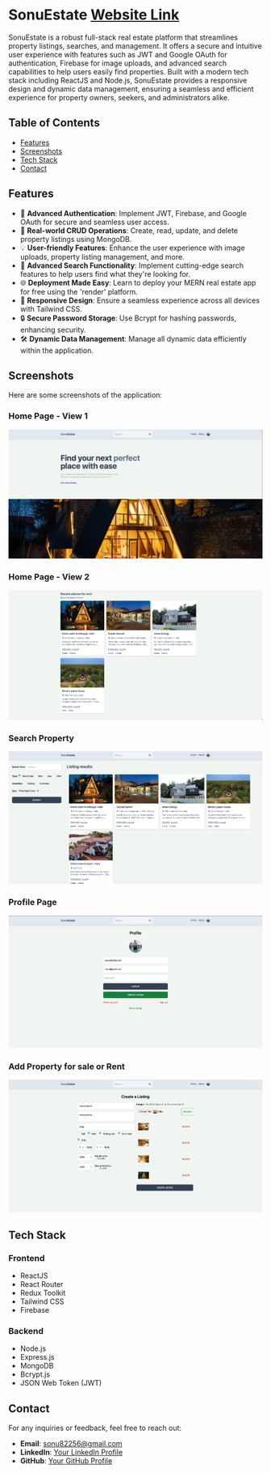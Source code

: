 # SonuEstate   [Website Link](http://your-live-demo-link.com)



SonuEstate is a robust full-stack real estate platform that streamlines property listings, searches, and management. It offers a secure and intuitive user experience with features such as JWT and Google OAuth for authentication, Firebase for image uploads, and advanced search capabilities to help users easily find properties. Built with a modern tech stack including ReactJS and Node.js, SonuEstate provides a responsive design and dynamic data management, ensuring a seamless and efficient experience for property owners, seekers, and administrators alike.
## Table of Contents

- [Features](#features)
- [Screenshots](#screenshots)
- [Tech Stack](#tech-stack)
- [Contact](#contact)

## Features

- 🔑 **Advanced Authentication**: Implement JWT, Firebase, and Google OAuth for secure and seamless user access.
- 🏡 **Real-world CRUD Operations**: Create, read, update, and delete property listings using MongoDB.
- 💡 **User-friendly Features**: Enhance the user experience with image uploads, property listing management, and more.
- 🚀 **Advanced Search Functionality**: Implement cutting-edge search features to help users find what they're looking for.
- 🌐 **Deployment Made Easy**: Learn to deploy your MERN real estate app for free using the 'render' platform.
- 📱 **Responsive Design**: Ensure a seamless experience across all devices with Tailwind CSS.
- 🔒 **Secure Password Storage**: Use Bcrypt for hashing passwords, enhancing security.
- 🛠️ **Dynamic Data Management**: Manage all dynamic data efficiently within the application.

## Screenshots

Here are some screenshots of the application:

### Home Page - View 1
![Home Page](https://github.com/sonu82256/Github-pics/blob/main/sonuEstate/Home%20page.png?raw=true)

### Home Page - View 2
![Home Page](https://github.com/sonu82256/Github-pics/blob/main/sonuEstate/Home%20page%202.png?raw=true)

### Search Property
![Search Property](https://github.com/sonu82256/Github-pics/blob/main/sonuEstate/Search%20Page.png?raw=true)

### Profile Page
![Profile](https://github.com/sonu82256/Github-pics/blob/main/sonuEstate/Profile.png?raw=true)

### Add Property for sale or Rent
![Add Property](https://github.com/sonu82256/Github-pics/blob/main/sonuEstate/Create%20Listing.png?raw=true)

## Tech Stack

### Frontend

- ReactJS
- React Router
- Redux Toolkit
- Tailwind CSS
- Firebase

### Backend

- Node.js
- Express.js
- MongoDB
- Bcrypt.js
- JSON Web Token (JWT)

## Contact

For any inquiries or feedback, feel free to reach out:

- **Email**: sonu82256@gmail.com
- **LinkedIn**: [Your LinkedIn Profile](https://www.linkedin.com/in/sonu-kumar-2b083122b/)
- **GitHub**: [Your GitHub Profile](https://github.com/sonu82256)
